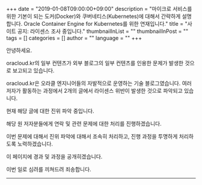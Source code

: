 
+++
date = "2019-01-08T09:00:00+09:00"
description = "마이크로 서비스를 위한 기본이 되는 도커(Docker)와 쿠버네티스(Kubernetes)에 대해서 간략하게 설명합니다. Oracle Container Engine for Kubernetes를 위한 연재입니다."
title = "사이트 공지: 라이센스 조사 중입니다."
thumbnailInList = ""
thumbnailInPost = ""
tags = []
categories = []
author = ""
language = ""
+++

안녕하세요.

oracloud.kr의 일부 컨텐츠가 외부 블로그의 일부 컨텐츠를 인용한 문제가 발생한 것으로 보고되고 있습니다.

oracloud.kr은 오라클 엔지니어들의 자발적으로 운영하는 기술 블로그였습니다. 여러 저자가 활동하는 과정에서 2개의 글에서 라이센스 위반이 발생한 것으로 파악되고 있습니다.

현재 해당 글에 대한 진위 파악 중입니다.

해당 원 저자분들에게 연락 및 관련 문제에 대한 처리를 진행하겠습니다.

이번 문제에 대해서 진위 파악에 대해서 조속히 처리하고, 진행 과정을 투명하게 처리하도록 노력하겠습니다.

이 페이지에 경과 및 과정을 공개히겠습니다.

이번 일로 심려를 끼쳐드려 죄송합니다.

----
